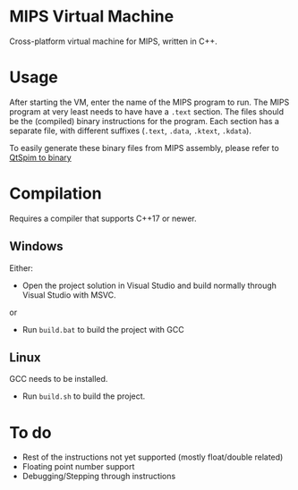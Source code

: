 # MIPS Virtual Machine
Cross-platform virtual machine for MIPS, written in C++.

# Usage
After starting the VM, enter the name of the MIPS program to run. The MIPS program at very least needs to have have a `.text` section. The files should be the (compiled) binary instructions for the program. Each section has a separate file, with different suffixes (`.text`,  `.data`,  `.ktext`,  `.kdata`).

To easily generate these binary files from MIPS assembly, please refer to [QtSpim to binary](https://github.com/Flawww/spim_to_binary)

# Compilation
Requires a compiler that supports C++17 or newer.
## Windows
Either:
* Open the project solution in Visual Studio and build normally through Visual Studio with MSVC.

or

* Run `build.bat` to build the project with GCC

## Linux
GCC needs to be installed. 
* Run `build.sh` to build the project. 

# To do 
* Rest of the instructions not yet supported (mostly float/double related)
* Floating point number support
* Debugging/Stepping through instructions
